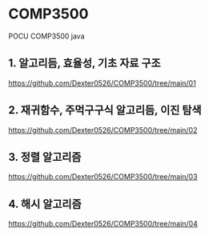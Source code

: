 # COMP3500
POCU COMP3500 java

## 1. 알고리듬, 효율성, 기초 자료 구조
https://github.com/Dexter0526/COMP3500/tree/main/01

## 2. 재귀함수, 주먹구구식 알고리듬, 이진 탐색
https://github.com/Dexter0526/COMP3500/tree/main/02

## 3. 정렬 알고리즘
https://github.com/Dexter0526/COMP3500/tree/main/03

## 4. 해시 알고리즘
https://github.com/Dexter0526/COMP3500/tree/main/04